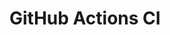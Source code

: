 # GitHub Actions CI



























































































































































































































































































































































































































































































































































































































































































































































































































































































































































































































































































































































































































































































































